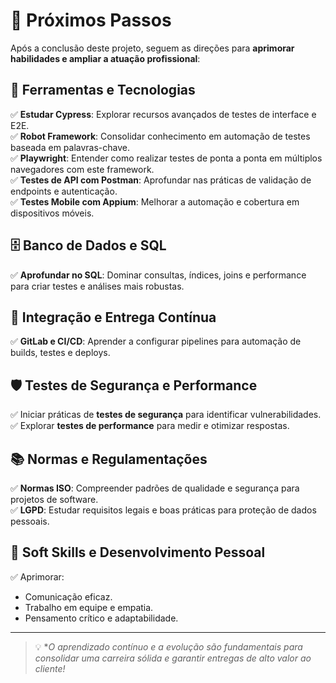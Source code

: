 # 🔮 Próximos Passos

Após a conclusão deste projeto, seguem as direções para **aprimorar habilidades e ampliar a atuação profissional**:

## 🧪 Ferramentas e Tecnologias
✅ **Estudar Cypress**: Explorar recursos avançados de testes de interface e E2E.  
✅ **Robot Framework**: Consolidar conhecimento em automação de testes baseada em palavras-chave.  
✅ **Playwright**: Entender como realizar testes de ponta a ponta em múltiplos navegadores com este framework.  
✅ **Testes de API com Postman**: Aprofundar nas práticas de validação de endpoints e autenticação.  
✅ **Testes Mobile com Appium**: Melhorar a automação e cobertura em dispositivos móveis.  

## 🗄️ Banco de Dados e SQL
✅ **Aprofundar no SQL**: Dominar consultas, índices, joins e performance para criar testes e análises mais robustas.

## 🔄 Integração e Entrega Contínua
✅ **GitLab e CI/CD**: Aprender a configurar pipelines para automação de builds, testes e deploys.

## 🛡️ Testes de Segurança e Performance
✅ Iniciar práticas de **testes de segurança** para identificar vulnerabilidades.  
✅ Explorar **testes de performance** para medir e otimizar respostas.

## 📚 Normas e Regulamentações
✅ **Normas ISO**: Compreender padrões de qualidade e segurança para projetos de software.  
✅ **LGPD**: Estudar requisitos legais e boas práticas para proteção de dados pessoais.

## 🌟 Soft Skills e Desenvolvimento Pessoal
✅ Aprimorar:
- Comunicação eficaz.  
- Trabalho em equipe e empatia.  
- Pensamento crítico e adaptabilidade.

---

> 💡 **O aprendizado contínuo e a evolução são fundamentais para consolidar uma carreira sólida e garantir entregas de alto valor ao cliente!*
